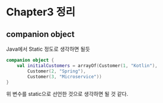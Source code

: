 # Chapter3 정리

## companion object
Java에서 Static 정도로 생각하면 될듯
~~~kotlin
companion object {
    val initialCustomers = arrayOf(Customer(1, "Kotlin"),
        Customer(2, "Spring"),
        Customer(3, "Microservice"))
}
~~~
위 변수를 static으로 선언한 것으로 생각하면 될 것 같다.